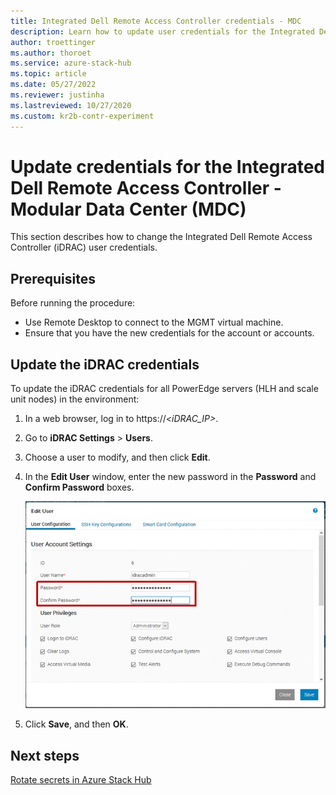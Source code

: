 ```yaml
---
title: Integrated Dell Remote Access Controller credentials - MDC
description: Learn how to update user credentials for the Integrated Dell Remote Access Controller (iDRAC) in a Modular Data Center using Remote Desktop.
author: troettinger
ms.author: thoroet
ms.service: azure-stack-hub
ms.topic: article
ms.date: 05/27/2022
ms.reviewer: justinha
ms.lastreviewed: 10/27/2020
ms.custom: kr2b-contr-experiment
---
```


# Update credentials for the Integrated Dell Remote Access Controller - Modular Data Center (MDC)

This section describes how to change the Integrated Dell Remote Access Controller (iDRAC) user credentials. 

## Prerequisites

Before running the procedure: 

- Use Remote Desktop to connect to the MGMT virtual machine. 
- Ensure that you have the new credentials for the account or accounts. 
 
## Update the iDRAC credentials

To update the iDRAC credentials for all PowerEdge servers (HLH and scale unit nodes) in the environment:

1. In a web browser, log in to https:\//*\<iDRAC_IP\>*.
1. Go to **iDRAC Settings** > **Users**. 
1. Choose a user to modify, and then click **Edit**. 
1. In the **Edit User** window, enter the new password in the **Password** and **Confirm Password** boxes. 

   ![Screenshot of the Edit User window showing the User Configuration tab. The password and confirm password fields are circled. Save is selected.](../operator/media/idrac-credentials/enter-user.png)

1. Click **Save**, and then **OK**. 

## Next steps

[Rotate secrets in Azure Stack Hub](../../operator/azure-stack-rotate-secrets.md)